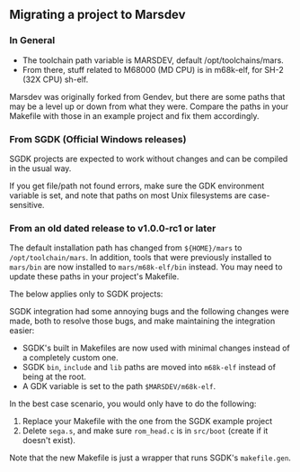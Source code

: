 ## Migrating a project to Marsdev

### In General

- The toolchain path variable is MARSDEV, default /opt/toolchains/mars.
- From there, stuff related to M68000 (MD CPU) is in m68k-elf, for SH-2 (32X CPU) sh-elf.

Marsdev was originally forked from Gendev, but there are some paths that may be a level up or down from what they were.
Compare the paths in your Makefile with those in an example project and fix them accordingly.


### From SGDK (Official Windows releases)

SGDK projects are expected to work without changes and can be compiled in the usual way.

If you get file/path not found errors, make sure the GDK environment variable is set,
and note that paths on most Unix filesystems are case-sensitive.


### From an old dated release to v1.0.0-rc1 or later

The default installation path has changed from `${HOME}/mars` to `/opt/toolchain/mars`.
In addition, tools that were previously installed to `mars/bin` are now installed to `mars/m68k-elf/bin` instead.
You may need to update these paths in your project's Makefile.

The below applies only to SGDK projects:

SGDK integration had some annoying bugs and the following changes were made,
both to resolve those bugs, and make maintaining the integration easier:

- SGDK's built in Makefiles are now used with minimal changes instead of a completely custom one.
- SGDK `bin`, `include` and `lib` paths are moved into `m68k-elf` instead of being at the root.
- A GDK variable is set to the path `$MARSDEV/m68k-elf`.

In the best case scenario, you would only have to do the following:

1. Replace your Makefile with the one from the SGDK example project
2. Delete `sega.s`, and make sure `rom_head.c` is in `src/boot` (create if it doesn't exist).

Note that the new Makefile is just a wrapper that runs SGDK's `makefile.gen`.
